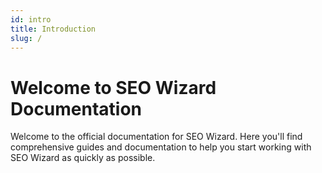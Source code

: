 ```yaml
---
id: intro
title: Introduction
slug: /
---
```


# Welcome to SEO Wizard Documentation

Welcome to the official documentation for SEO Wizard. Here you'll find comprehensive guides and documentation to help you start working with SEO Wizard as quickly as possible.
